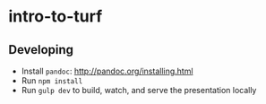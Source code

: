 # intro-to-turf

## Developing

* Install `pandoc`: http://pandoc.org/installing.html
* Run `npm install`
* Run `gulp dev` to build, watch, and serve the presentation locally